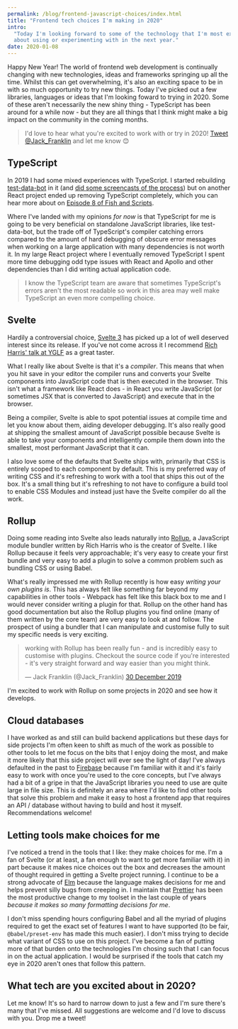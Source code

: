 ```yaml
---
permalink: /blog/frontend-javascript-choices/index.html
title: "Frontend tech choices I'm making in 2020"
intro:
  "Today I'm looking forward to some of the technology that I'm most excited
  about using or experimenting with in the next year."
date: 2020-01-08
---
```


Happy New Year! The world of frontend web development is continually changing
with new technologies, ideas and frameworks springing up all the time. Whilst
this can get overwhelming, it's also an exciting space to be in with so much
opportunity to try new things. Today I've picked out a few libraries, languages
or ideas that I'm looking foward to trying in 2020. Some of these aren't
necessarily the new shiny thing - TypeScript has been around for a while now -
but they are all things that I think might make a big impact on the community in
the coming months.

> I'd love to hear what you're excited to work with or try in 2020!
> [Tweet @Jack_Franklin](https://www.twitter.com/Jack_Franklin) and let me know
> 😊

## TypeScript

In 2019 I had some mixed experiences with TypeScript. I started rebuilding
[test-data-bot] in it (and [did some screencasts of the
process][ts-screencasts]) but on another React project ended up removing
TypeScript completely, which you can hear more about on [Episode 8 of Fish and
Scripts][fish-and-scripts-8].

Where I've landed with my opinions _for now_ is that TypeScript for me is going
to be very beneficial on standalone JavaScript libraries, like test-data-bot,
but the trade off of TypeScript's compiler catching errors compared to the
amount of hard debugging of obscure error messages when working on a large
application with many dependencies is not worth it. In my large React project
where I eventually removed TypeScript I spent more time debugging odd type
issues with React and Apollo and other dependencies than I did writing actual
application code.

> I know the TypeScript team are aware that sometimes TypeScript's errors aren't
> the most readable so work in this area may well make TypeScript an even more
> compelling choice.

## Svelte

Hardily a controversial choice, [Svelte 3][svelte] has picked up a lot of well
deserved interest since its release. If you've not come across it I recommend
[Rich Harris' talk at YGLF][rh-yglf] as a great taster.

What I really like about Svelte is that it's a _compiler_. This means that when
you hit save in your editor the compiler runs and converts your Svelte
components into JavaScript code that is then executed in the browser. This isn't
what a framework like React does - in React you write JavaScript (or sometimes
JSX that is converted to JavaScript) and execute that in the browser.

Being a compiler, Svelte is able to spot potential issues at compile time and
let you know about them, aiding developer debugging. It's also really good at
shipping the smallest amount of JavaScript possible because Svelte is able to
take your components and intelligently compile them down into the smallest, most
performant JavaScript that it can.

I also love some of the defaults that Svelte ships with, primarily that CSS is
entirely scoped to each component by default. This is my preferred way of
writing CSS and it's refreshing to work with a tool that ships this out of the
box. It's a small thing but it's refreshing to not have to configure a build
tool to enable CSS Modules and instead just have the Svelte compiler do all the
work.

## Rollup

Doing some reading into Svelte also leads naturally into [Rollup], a JavaScript
module bundler written by Rich Harris who is the creator of Svelte. I like
Rollup because it feels very approachable; it's very easy to create your first
bundle and very easy to add a plugin to solve a common problem such as bundling
CSS or using Babel.

What's really impressed me with Rollup recently is how easy _writing your own
plugins is_. This has always felt like something far beyond my capabilities in
other tools - Webpack has felt like this black box to me and I would never
consider writing a plugin for that. Rollup on the other hand has good
documentation but also the Rollup plugins you find online (many of them written
by the core team) are very easy to look at and follow. The prospect of using a
bundler that I can manipulate and customise fully to suit my specific needs is
very exciting.

<blockquote class="twitter-tweet" data-lang="en-gb"><p lang="en" dir="ltr">working with Rollup has been really fun - and is incredibly easy to customise with plugins. Checkout the source code if you&#39;re interested - it&#39;s very straight forward and way easier than you might think.</p>&mdash; Jack Franklin (@Jack_Franklin) <a href="https://twitter.com/Jack_Franklin/status/1211717795085504516?ref_src=twsrc%5Etfw">30 December 2019</a></blockquote>
<script async src="https://platform.twitter.com/widgets.js" charset="utf-8"></script>

I'm excited to work with Rollup on some projects in 2020 and see how it
develops.

## Cloud databases

I have worked as and still can build backend applications but these days for
side projects I'm often keen to shift as much of the work as possible to other
tools to let me focus on the bits that I enjoy doing the most, and make it more
likely that this side project will ever see the light of day! I've always
defaulted in the past to [Firebase] because I'm familiar with it and it's fairly
easy to work with once you're used to the core concepts, but I've always had a
bit of a gripe in that the JavaScript libraries you need to use are quite large
in file size. This is definitely an area where I'd like to find other tools that
solve this problem and make it easy to host a frontend app that requires an API
/ database without having to build and host it myself. Recommendations welcome!

## Letting tools make choices for me

I've noticed a trend in the tools that I like: they make choices for me. I'm a
fan of Svelte (or at least, a fan enough to want to get more familiar with it)
in part because it makes nice choices out the box and decreases the amount of
thought required in getting a Svelte project running. I continue to be a strong
advocate of [Elm] because the language makes decisions for me and helps prevent
silly bugs from creeping in. I maintain that [Prettier] has been the most
productive change to my toolset in the last couple of years _because it makes so
many formatting decisions for me_.

I don't miss spending hours configuring Babel and all the myriad of plugins
required to get the exact set of features I want to have supported (to be fair,
`@babel/preset-env` has made this much easier). I don't miss trying to decide
what variant of CSS to use on this project. I've become a fan of putting more of
that burden onto the technologies I'm chosing such that I can focus in on the
actual application. I would be surprised if the tools that catch my eye in 2020
aren't ones that follow this pattern.

## What tech are you excited about in 2020?

Let me know! It's so hard to narrow down to just a few and I'm sure there's many
that I've missed. All suggestions are welcome and I'd love to discuss with you.
Drop me a tweet!

<!-- prettier-ignore-start -->
[test-data-bot]: http://github.com/jackfranklin/test-data-bot
[ts-screencasts]: https://javascriptplayground.com/typescript-videos-test-data-bot/
[fish-and-scripts-8]: https://fishandscripts.com/episode/season-1-episode-8-untangling-typescript/
[svelte]: https://svelte.dev/
[rh-yglf]: https://www.youtube.com/watch?v=AdNJ3fydeao
[Rollup]: https://rollupjs.org/guide/en/
[Firebase]: https://firebase.google.com/
[Elm]: https://elm-lang.org/
[Prettier]: https://prettier.io/
<!-- prettier-ignore-end -->
